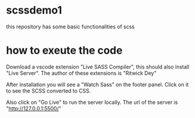# scssdemo1
this repository has some basic functionalities of scss

# how to exeute the code
Download a vscode extension "Live SASS Compiler", this should also install "Live Server". The author of these extensions is "Ritwick Dey"

After installation you will see a "Watch Sass" on the footer panel. Click on it to see the SCSS converted to CSS. 

Also click on "Go Live" to run the server locally. The url of the server is "http://127.0.0.1:5500/"


